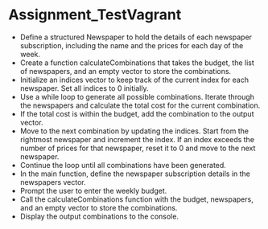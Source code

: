 # Assignment_TestVagrant
<html>
<head>
  <title>Here's the logic behind the code:</title>
</head>
<body>
  <ul>
    <li>Define a structured Newspaper to hold the details of each newspaper subscription, including the name and the prices for each day of the week.</li>
    <li>Create a function calculateCombinations that takes the budget, the list of newspapers, and an empty vector to store the combinations.</li>
    <li>Initialize an indices vector to keep track of the current index for each newspaper. Set all indices to 0 initially.</li>
    <li>Use a while loop to generate all possible combinations. Iterate through the newspapers and calculate the total cost for the current combination.</li>
    <li>If the total cost is within the budget, add the combination to the output vector.</li>
    <li>Move to the next combination by updating the indices. Start from the rightmost newspaper and increment the index. If an index exceeds the number of prices for that newspaper, reset it to 0 and move to the next newspaper.</li>
    <li>Continue the loop until all combinations have been generated.</li>
    <li>In the main function, define the newspaper subscription details in the newspapers vector.</li>
    <li>Prompt the user to enter the weekly budget.</li>
    <li>Call the calculateCombinations function with the budget, newspapers, and an empty vector to store the combinations.</li>
    <li>Display the output combinations to the console.</li>
  </ul>
</body>
</html>
